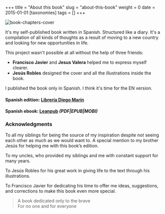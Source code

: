 +++
title = "About this book"
slug = "about-this-book"
weight = 0
date = 2015-01-01
[taxonomies]
tags = []
+++

![book-chapters-cover](/images/books/oeur/oeur-cover.jpg)

It's my self-published book written in Spanish. Structured like a diary.
It's a compilation of all kinds of thoughts as a result of moving to a new country and looking for new opportunities in life.

This project wasn't possible at all without the help of three friends:

- **Francisco Javier** and **Jesus Valera** helped me to express myself clearer.
- **Jesús Robles** designed the cover and all the illustrations inside the book.

I published the book only in Spanish. I think it's time for the EN version.

#### Spanish edition: [Librería Diego Marín](https://www.diegomarin.com/catalog/product/view/id/159719)
#### Spanish ebook: [Leanpub](https://leanpub.com/ojosenunrecuerdo) _(PDF|EPUB|MOBI)_

### Acknowledgments

To all my siblings for being the source of my inspiration despite not seeing each other as much as we would want to. A special mention to my brother Jesús for helping me with this book’s edition.

To my uncles, who provided my siblings and me with constant support for many years.

To Jesús Robles for his great work in giving life to the text through his illustrations.

To Francisco Javier for dedicating his time to offer me ideas, suggestions, and corrections to make this book even more special.

> A book dedicated only to the brave<br>
> For no one and for everyone
